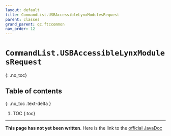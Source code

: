 ```yaml
---
layout: default
title: CommandList.USBAccessibleLynxModulesRequest
parent: classes
grand_parent: qc.ftccommon
nav_order: 12
---
```

# `CommandList.USBAccessibleLynxModulesRequest`
{: .no_toc}

## Table of contents
{: .no_toc .text-delta }

1. TOC
{:toc}
---
**This page has not yet been written**. Here is the link to the [official JavaDoc](https://ftctechnh.github.io/ftc_app/doc/javadoc/com/qualcomm/ftccommon/CommandList.USBAccessibleLynxModulesRequest.html)
        